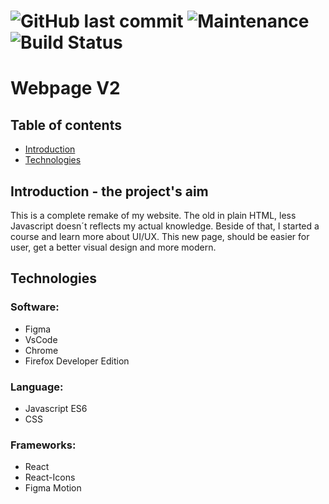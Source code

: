 ![GitHub last commit](https://img.shields.io/github/last-commit/Wusabinga/webpage-v2?style=plastic)
![Maintenance](https://img.shields.io/maintenance/yes/2021)
![Build Status](http://coding-experience.de:8111/api/badges/Wusabinga/webpage-v2/status.svg?ref=refs/heads/publish)
=======
# Webpage V2


## Table of contents

* [Introduction](#Introduction)
* [Technologies](*technologies)

## Introduction - the project's aim

This is a complete remake of my website. The old in plain HTML, less Javascript doesn´t reflects my actual knowledge. Beside of that, I started a course and learn more about UI/UX. This new page, should be easier for user, get a better visual design and more modern. 

## Technologies

### Software:

* Figma
* VsCode
* Chrome
* Firefox Developer Edition

### Language:

* Javascript ES6
* CSS

### Frameworks:

* React
* React-Icons
* Figma Motion


